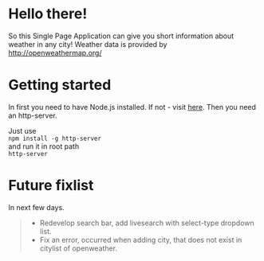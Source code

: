 # Hello there!

So this Single Page Application can give you short information about weather in any city!
Weather data is provided by http://openweathermap.org/

# Getting started

In first you need to have Node.js installed. If not - visit [here](https://nodejs.org/en/).
Then you need an http-server.

Just use <br>
`npm install -g http-server` <br>
and run it in root path <br>
`http-server`

# Future fixlist

In next few days.

>- Redevelop search bar, add livesearch with select-type dropdown list. <br>
>- Fix an error, occurred when adding city, that does not exist in citylist of openweather.
